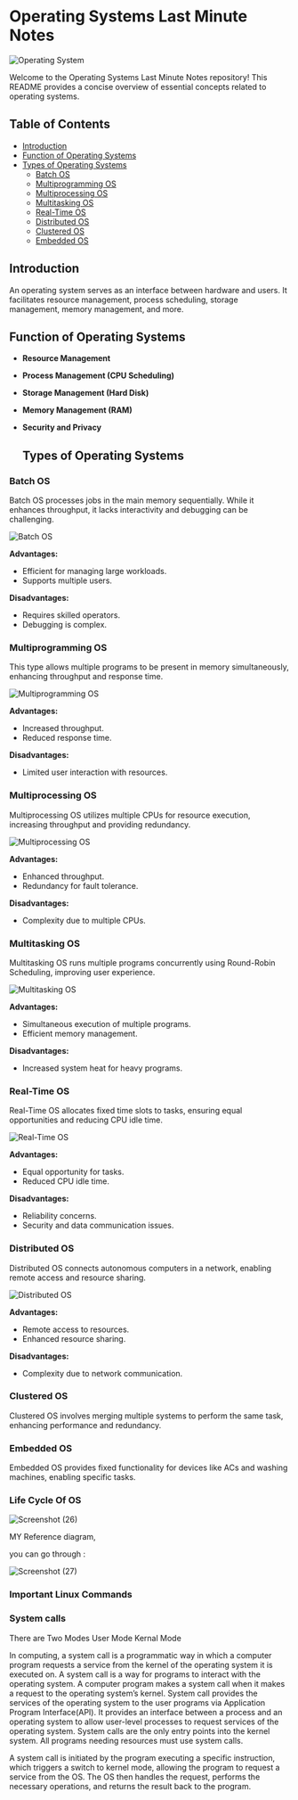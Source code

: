 # Operating Systems Last Minute Notes

![Operating System](https://github.com/aasthad27/Operating-system/assets/89932857/f7280092-180f-4d7b-84d3-10a73eaeb1c1)

Welcome to the Operating Systems Last Minute Notes repository! This README provides a concise overview of essential concepts related to operating systems.

## Table of Contents
- [Introduction](#introduction)
- [Function of Operating Systems](#function-of-operating-systems)
- [Types of Operating Systems](#types-of-operating-systems)
  - [Batch OS](#batch-os)
  - [Multiprogramming OS](#multiprogramming-os)
  - [Multiprocessing OS](#multiprocessing-os)
  - [Multitasking OS](#multitasking-os)
  - [Real-Time OS](#real-time-os)
  - [Distributed OS](#distributed-os)
  - [Clustered OS](#clustered-os)
  - [Embedded OS](#embedded-os)

## Introduction
An operating system serves as an interface between hardware and users. It facilitates resource management, process scheduling, storage management, memory management, and more.

## Function of Operating Systems
- **Resource Management**
- **Process Management (CPU Scheduling)**
- **Storage Management (Hard Disk)**
- **Memory Management (RAM)**
- **Security and Privacy**

  ## Types of Operating Systems 
### Batch OS
Batch OS processes jobs in the main memory sequentially. While it enhances throughput, it lacks interactivity and debugging can be challenging.

![Batch OS](https://github.com/aasthad27/Operating-system/assets/89932857/9f0b919a-7908-43c5-9309-c4654638683d)

**Advantages:**
- Efficient for managing large workloads.
- Supports multiple users.

**Disadvantages:**
- Requires skilled operators.
- Debugging is complex.

### Multiprogramming OS
This type allows multiple programs to be present in memory simultaneously, enhancing throughput and response time.

![Multiprogramming OS](https://github.com/aasthad27/Operating-system/assets/89932857/f1112e94-dea1-45d7-980a-856a015becc0)

**Advantages:**
- Increased throughput.
- Reduced response time.

**Disadvantages:**
- Limited user interaction with resources.

### Multiprocessing OS
Multiprocessing OS utilizes multiple CPUs for resource execution, increasing throughput and providing redundancy.

![Multiprocessing OS](https://github.com/aasthad27/Operating-system/assets/89932857/9ef8e31a-6d50-4e91-a718-7d68d51e3ffa)

**Advantages:**
- Enhanced throughput.
- Redundancy for fault tolerance.

**Disadvantages:**
- Complexity due to multiple CPUs.

### Multitasking OS
Multitasking OS runs multiple programs concurrently using Round-Robin Scheduling, improving user experience.

![Multitasking OS](https://github.com/aasthad27/Operating-system/assets/89932857/301d0f24-e163-4272-a33b-e63f69890d90)

**Advantages:**
- Simultaneous execution of multiple programs.
- Efficient memory management.

**Disadvantages:**
- Increased system heat for heavy programs.

### Real-Time OS
Real-Time OS allocates fixed time slots to tasks, ensuring equal opportunities and reducing CPU idle time.

![Real-Time OS](https://github.com/aasthad27/Operating-system/assets/89932857/1dbc48b1-9a0e-498e-9a20-d9f0b794f698)

**Advantages:**
- Equal opportunity for tasks.
- Reduced CPU idle time.

**Disadvantages:**
- Reliability concerns.
- Security and data communication issues.

### Distributed OS
Distributed OS connects autonomous computers in a network, enabling remote access and resource sharing.

![Distributed OS](https://github.com/aasthad27/Operating-system/assets/89932857/2c60d6b2-88c9-423e-a7d5-76d74f04ebb0)

**Advantages:**
- Remote access to resources.
- Enhanced resource sharing.

**Disadvantages:**
- Complexity due to network communication.

### Clustered OS
Clustered OS involves merging multiple systems to perform the same task, enhancing performance and redundancy.

### Embedded OS
Embedded OS provides fixed functionality for devices like ACs and washing machines, enabling specific tasks.

### Life Cycle Of OS

![Screenshot (26)](https://github.com/aasthad27/Operating-system/assets/89932857/c0d8eb1f-51b9-46a1-8f1a-68e14b6edf73)

MY Reference diagram, 

you can go through :

![Screenshot (27)](https://github.com/aasthad27/Operating-system/assets/89932857/4ae7b0da-e8d1-491f-be83-457f68620bc5)

### Important Linux Commands 

[](https://www.digitalocean.com/community/tutorials/linux-commands)

### System calls 

There are Two Modes
User Mode 
Kernal Mode

In computing, a system call is a programmatic way in which a computer program requests a service from the kernel of the operating system it is executed on. A system call is a way for programs to interact with the operating system. A computer program makes a system call when it makes a request to the operating system’s kernel. System call provides the services of the operating system to the user programs via Application Program Interface(API). It provides an interface between a process and an operating system to allow user-level processes to request services of the operating system. System calls are the only entry points into the kernel system. All programs needing resources must use system calls.

A system call is initiated by the program executing a specific instruction, which triggers a switch to kernel mode, allowing the program to request a service from the OS. The OS then handles the request, performs the necessary operations, and returns the result back to the program.






